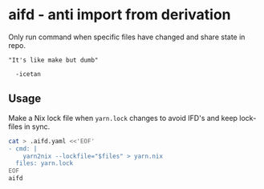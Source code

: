 # aifd - anti import from derivation

Only run command when specific files have changed and share state in repo.

    "It's like make but dumb"

      -icetan

## Usage

Make a Nix lock file when `yarn.lock` changes to avoid IFD's and keep lock-files
in sync.

```sh
cat > .aifd.yaml <<'EOF'
- cmd: |
    yarn2nix --lockfile="$files" > yarn.nix
  files: yarn.lock
EOF
aifd
```
